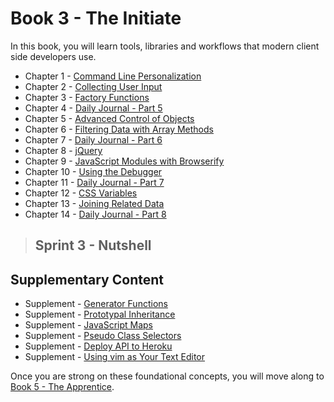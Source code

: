 # Book 3 - The Initiate

In this book, you will learn tools, libraries and workflows that modern client side developers use.

* Chapter 1 - [Command Line Personalization](./chapters/CLI_PERSONALIZATION.md)
* Chapter 2 - [Collecting User Input](./chapters/USER_INPUT.md)
* Chapter 3 - [Factory Functions](./chapters/JS_FACTORY_FUNCTION.md)
* Chapter 4 - [Daily Journal - Part 5](./chapters/DAILY_JOURNAL_SAVING_ENTRIES.md)
* Chapter 5 - [Advanced Control of Objects](./chapters/JS_OBJECT_CREATE.md)
* Chapter 6 - [Filtering Data with Array Methods](./chapters/JS_ARRAY_METHODS.md)
* Chapter 7 - [Daily Journal - Part 6](./chapters/DAILY_JOURNAL_FILTERING_MOOD.md)
* Chapter 8 - [jQuery](./chapters/JQUERY.md)
* Chapter 9 - [JavaScript Modules with Browserify](./chapters/JS_MODULES.md)
* Chapter 10 - [Using the Debugger](../book-3-the-neophyte/chapters/MISC_DEBUGGING.md)
* Chapter 11 - [Daily Journal - Part 7](./chapters/DAILY_JOURNAL_BROWSERIFY.md)
* Chapter 12 - [CSS Variables](./chapters/CSS_VARIABLES.md)
* Chapter 13 - [Joining Related Data](./chapters/JS_JOINING_DATA.md)
* Chapter 14 - [Daily Journal - Part 8](./chapters/DAILY_JOURNAL_MOOD_TABLE.md)

> ## Sprint 3 - Nutshell

## Supplementary Content

* Supplement - [Generator Functions](./chapters/JS_GENERATOR_FUNCTION.md)
* Supplement - [Prototypal Inheritance](./chapters/PROTOTYPAL.md)
* Supplement - [JavaScript Maps](./chapters/JS_MAPS.md)
* Supplement - [Pseudo Class Selectors](./chapters/CSS_PSEUDOCLASSES.md)
* Supplement - [Deploy API to Heroku](./chapters/JSON_SERVER_HEROKU.md)
* Supplement - [Using vim as Your Text Editor](./chapters/VIM.md)

Once you are strong on these foundational concepts, you will move along to [Book 5 - The Apprentice](../book-4-the-apprentice/README.md).
